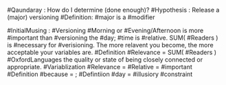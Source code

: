 #Qaundaray : How do I determine (done enough)?
	#Hypothesis : Release a (major) versioning
	#Definition: #major is a #modifier 

#InitialMusing : #Versioning #Morning or #Evening/Afternoon is more #important than #versioning the #day; #time is #relative. SUM( #Readers ) is #necessary for #verisioning. The more relavent you become, the more acceptable your variables are. 
#Definition #Relevance = SUM( #Readers )
	#OxfordLanguages the quality or state of being closely connected or appropriate.
#Variablization #Relevance = #Relative = #important 
#Definition #because = ;
#Defintiion #day = #illusiory #constraint
